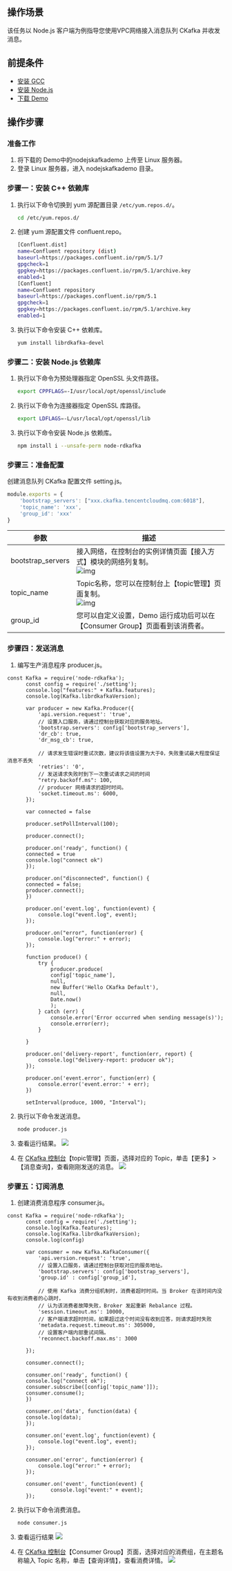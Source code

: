 ## 操作场景

该任务以 Node.js 客户端为例指导您使用VPC网络接入消息队列 CKafka 并收发消息。

## 前提条件

- [安装 GCC](https://gcc.gnu.org/install/)
- [安装 Node.js](https://nodejs.org/en/download/)
- [下载 Demo](https://github.com/TencentCloud/ckafka-sdk-demo/tree/main/nodejskafkademo/VPC)

## 操作步骤

### 准备工作

1. 将下载的 Demo中的nodejskafkademo 上传至 Linux 服务器。
2. 登录 Linux 服务器，进入 nodejskafkademo 目录。

### 步骤一：安装 C++ 依赖库

1. 执行以下命令切换到 yum 源配置目录 `/etc/yum.repos.d/`。

   ```bash
   cd /etc/yum.repos.d/
   ```

2. 创建 yum 源配置文件 confluent.repo。

   ```bash
   [Confluent.dist]
   name=Confluent repository (dist)
   baseurl=https://packages.confluent.io/rpm/5.1/7
   gpgcheck=1
   gpgkey=https://packages.confluent.io/rpm/5.1/archive.key
   enabled=1   
   [Confluent]
   name=Confluent repository
   baseurl=https://packages.confluent.io/rpm/5.1
   gpgcheck=1
   gpgkey=https://packages.confluent.io/rpm/5.1/archive.key
   enabled=1
   ```

3. 执行以下命令安装 C++ 依赖库。

   ```bash
   yum install librdkafka-devel
   ```


### 步骤二：安装 Node.js 依赖库

1. 执行以下命令为预处理器指定 OpenSSL 头文件路径。

   ```bash
   export CPPFLAGS=-I/usr/local/opt/openssl/include
   ```

2. 执行以下命令为连接器指定 OpenSSL 库路径。

   ```bash
   export LDFLAGS=-L/usr/local/opt/openssl/lib
   ```

3. 执行以下命令安装 Node.js 依赖库。

   ```bash
   npm install i --unsafe-perm node-rdkafka
   ```


### 步骤三：准备配置

创建消息队列 CKafka 配置文件 setting.js。

```js
module.exports = {
    'bootstrap_servers': ["xxx.ckafka.tencentcloudmq.com:6018"],
    'topic_name': 'xxx',
    'group_id': 'xxx'
}
```

| 参数              | 描述                                                         |
| ----------------- | ------------------------------------------------------------ |
| bootstrap_servers | 接入网络，在控制台的实例详情页面【接入方式】模块的网络列复制。<br/>![img](https://main.qcloudimg.com/raw/88b29cffdf22e3a0309916ea715057a1.png) |
| topic_name        | Topic名称，您可以在控制台上【topic管理】页面复制。<br/>![img](https://main.qcloudimg.com/raw/e7d353c89bbb204303501e8366f59d2c.png) |
| group_id          | 您可以自定义设置，Demo 运行成功后可以在【Consumer Group】页面看到该消费者。 |

### 步骤四：发送消息

1. 编写生产消息程序 producer.js。
```
const Kafka = require('node-rdkafka');
      const config = require('./setting');
      console.log("features:" + Kafka.features);
      console.log(Kafka.librdkafkaVersion);
      
      var producer = new Kafka.Producer({
          'api.version.request': 'true',
          // 设置入口服务，请通过控制台获取对应的服务地址。
          'bootstrap.servers': config['bootstrap_servers'],
          'dr_cb': true,
          'dr_msg_cb': true,
      
          // 请求发生错误时重试次数，建议将该值设置为大于0，失败重试最大程度保证消息不丢失
          'retries': '0',
          // 发送请求失败时到下一次重试请求之间的时间
          "retry.backoff.ms": 100,
          // producer 网络请求的超时时间。
          'socket.timeout.ms': 6000,
      });
      
      var connected = false
      
      producer.setPollInterval(100);
      
      producer.connect();
      
      producer.on('ready', function() {
      connected = true
      console.log("connect ok")
      });
      
      producer.on("disconnected", function() {
      connected = false;
      producer.connect();
      })
      
      producer.on('event.log', function(event) {
          console.log("event.log", event);
      });
      
      producer.on("error", function(error) {
          console.log("error:" + error);
      });
      
      function produce() {
          try {
              producer.produce(
              config['topic_name'],   
              null,      
              new Buffer('Hello CKafka Default'),      
              null,   
              Date.now()
              );
          } catch (err) {
              console.error('Error occurred when sending message(s)');
              console.error(err);
          }
      
      }
      
      producer.on('delivery-report', function(err, report) {
          console.log("delivery-report: producer ok");
      });
      
      producer.on('event.error', function(err) {
          console.error('event.error:' + err);
      })
      
      setInterval(produce, 1000, "Interval");
```

2. 执行以下命令发送消息。

   ```bash
   node producer.js
   ```

3. 查看运行结果。
   ![](https://main.qcloudimg.com/raw/195f4aee06ba86755407b4a75812c256.png)

4. 在 [CKafka 控制台](https://console.cloud.tencent.com/ckafka)【topic管理】页面，选择对应的 Topic，单击【更多】>【消息查询】，查看刚刚发送的消息。
   ![](https://main.qcloudimg.com/raw/e20a0809942f90e0efd5fd1f217574b0.png)

### 步骤五：订阅消息

1. 创建消费消息程序 consumer.js。
```
const Kafka = require('node-rdkafka');
      const config = require('./setting');
      console.log(Kafka.features);
      console.log(Kafka.librdkafkaVersion);
      console.log(config)
      
      var consumer = new Kafka.KafkaConsumer({
          'api.version.request': 'true',
          // 设置入口服务，请通过控制台获取对应的服务地址。
          'bootstrap.servers': config['bootstrap_servers'],
          'group.id' : config['group_id'],
      
          // 使用 Kafka 消费分组机制时，消费者超时时间。当 Broker 在该时间内没有收到消费者的心跳时，
          // 认为该消费者故障失败，Broker 发起重新 Rebalance 过程。
          'session.timeout.ms': 10000,
          // 客户端请求超时时间，如果超过这个时间没有收到应答，则请求超时失败
          'metadata.request.timeout.ms': 305000,
          // 设置客户端内部重试间隔。
          'reconnect.backoff.max.ms': 3000
      
      });
      
      consumer.connect();
      
      consumer.on('ready', function() {
      console.log("connect ok");
      consumer.subscribe([config['topic_name']]);
      consumer.consume();
      })
      
      consumer.on('data', function(data) {
      console.log(data);
      });
      
      consumer.on('event.log', function(event) {
          console.log("event.log", event);
      });
      
      consumer.on('error', function(error) {
          console.log("error:" + error);
      });
      
      consumer.on('event', function(event) {
              console.log("event:" + event);
      });
```


2. 执行以下命令消费消息。

   ```bash
   node consumer.js
   ```

3. 查看运行结果
   ![](https://main.qcloudimg.com/raw/deecbf58c00e07531b4ea703c4046b46.png)

4. 在 [CKafka 控制台](https://console.cloud.tencent.com/ckafka)【Consumer Group】页面，选择对应的消费组，在主题名称输入 Topic 名称，单击【查询详情】，查看消费详情。
   ![](https://main.qcloudimg.com/raw/3020dcb5f8fd73e02949b20fef4f956f.png)
